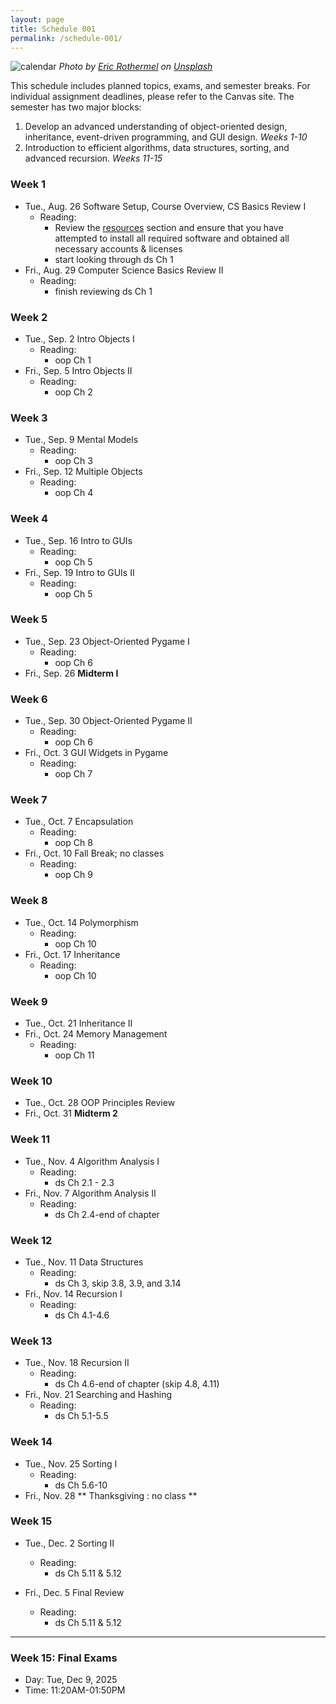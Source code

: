 ```yaml
---
layout: page
title: Schedule 001
permalink: /schedule-001/
---
```


![calendar](/img/eric-rothermel-FoKO4DpXamQ-unsplash-med.jpg)
*Photo by <a href="https://unsplash.com/@erothermel?utm_source=unsplash&utm_medium=referral&utm_content=creditCopyText">Eric Rothermel</a> on <a href="https://unsplash.com/s/photos/calendar?utm_source=unsplash&utm_medium=referral&utm_content=creditCopyText">Unsplash</a>*

This schedule includes planned topics, exams, and semester breaks. For individual assignment deadlines, please refer to the Canvas site. The semester has two major blocks:
1. Develop an advanced understanding of object-oriented design, inheritance, event-driven programming, and GUI design. *Weeks 1-10*
1. Introduction to efficient algorithms, data structures, sorting, and advanced recursion. *Weeks 11-15*

### Week 1 
- Tue., Aug. 26 Software Setup, Course Overview, CS Basics Review I
   - Reading: 
     - Review the [resources](/resources) section and ensure that you have attempted to install all required software and obtained all necessary accounts & licenses
     - start looking through ds Ch 1
- Fri., Aug. 29 Computer Science Basics Review II
   - Reading:
     - finish reviewing ds Ch 1

### Week 2
- Tue., Sep. 2 Intro Objects I
  - Reading: 
    - oop Ch 1
- Fri., Sep. 5 Intro Objects II
  - Reading: 
    - oop Ch 2

### Week 3
- Tue., Sep. 9 Mental Models
  - Reading: 
    - oop Ch 3
- Fri., Sep. 12 Multiple Objects
  - Reading: 
    - oop Ch 4

### Week 4
- Tue., Sep. 16 Intro to GUIs
  - Reading:
    - oop Ch 5
- Fri., Sep. 19 Intro to GUIs II
  - Reading:
    - oop Ch 5

### Week 5
- Tue., Sep. 23 Object-Oriented Pygame I
  - Reading:
    - oop Ch 6
- Fri., Sep. 26 **Midterm I** 

### Week 6
- Tue., Sep. 30 Object-Oriented Pygame II
  - Reading:
    - oop Ch 6
- Fri., Oct. 3 GUI Widgets in Pygame
  - Reading:
    - oop Ch 7

### Week 7
- Tue., Oct. 7 Encapsulation
  - Reading:
    - oop Ch 8
- Fri., Oct. 10 Fall Break; no classes
  - Reading:
    - oop Ch 9
    
### Week 8
- Tue., Oct. 14 Polymorphism
  - Reading:
    - oop Ch 10
- Fri., Oct. 17 Inheritance
  - Reading:
    - oop Ch 10

### Week 9
- Tue., Oct. 21 Inheritance II
- Fri., Oct. 24 Memory Management
  - Reading:
    - oop Ch 11

### Week 10
- Tue., Oct. 28 OOP Principles Review
- Fri., Oct. 31 **Midterm 2**

### Week 11
- Tue., Nov. 4 Algorithm Analysis I
  - Reading:
    - ds Ch 2.1 - 2.3
- Fri., Nov. 7 Algorithm Analysis II
  - Reading:
    - ds Ch 2.4-end of chapter

### Week 12
- Tue., Nov. 11 Data Structures
  - Reading:
    - ds Ch 3, skip 3.8, 3.9, and 3.14
- Fri., Nov. 14 Recursion I
  - Reading:
    - ds Ch 4.1-4.6

### Week 13
- Tue., Nov. 18 Recursion II
  - Reading:
    - ds Ch 4.6-end of chapter (skip 4.8, 4.11)
- Fri., Nov. 21 Searching and Hashing
  - Reading:
    - ds Ch 5.1-5.5 

### Week 14
- Tue., Nov. 25 Sorting I 
  - Reading:
    - ds Ch 5.6-10
- Fri., Nov. 28 ** Thanksgiving : no class ** 

### Week 15
- Tue., Dec. 2 Sorting II
  - Reading:
    - ds Ch 5.11 & 5.12
   
- Fri., Dec. 5 Final Review
  - Reading:
    - ds Ch 5.11 & 5.12

---

### Week 15: Final Exams
- Day: Tue, Dec 9, 2025	
- Time: 11:20AM-01:50PM
